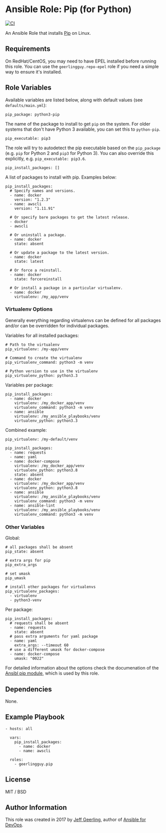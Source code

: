 # Ansible Role: Pip (for Python)

[![CI](https://github.com/geerlingguy/ansible-role-pip/workflows/CI/badge.svg?event=push)](https://github.com/geerlingguy/ansible-role-pip/actions?query=workflow%3ACI)

An Ansible Role that installs [Pip](https://pip.pypa.io) on Linux.

## Requirements

On RedHat/CentOS, you may need to have EPEL installed before running this role. You can use the `geerlingguy.repo-epel` role if you need a simple way to ensure it's installed.

## Role Variables

Available variables are listed below, along with default values (see `defaults/main.yml`):

    pip_package: python3-pip

The name of the package to install to get `pip` on the system. For older systems that don't have Python 3 available, you can set this to `python-pip`.

    pip_executable: pip3

The role will try to autodetect the pip executable based on the `pip_package` (e.g. `pip` for Python 2 and `pip3` for Python 3). You can also override this explicitly, e.g. `pip_executable: pip3.6`.

    pip_install_packages: []

A list of packages to install with pip. Examples below:

    pip_install_packages:
      # Specify names and versions.
      - name: docker
        version: "1.2.3"
      - name: awscli
        version: "1.11.91"
    
      # Or specify bare packages to get the latest release.
      - docker
      - awscli
    
      # Or uninstall a package.
      - name: docker
        state: absent
    
      # Or update a package to the latest version.
      - name: docker
        state: latest
    
      # Or force a reinstall.
      - name: docker
        state: forcereinstall
    
      # Or install a package in a particular virtualenv.
      - name: docker
        virtualenv: /my_app/venv

### Virtualenv Options

Generally everything regarding virtualenvs can be defined for all packages and/or can be overridden for individual packages.

Variables for all installed packages:

    # Path to the virtualenv
    pip_virtualenv: /my-app/venv

    # Command to create the virtualenv
    pip_virtualenv_command: python3 -m venv

    # Python version to use in the virtualenv
    pip_virtualenv_python: python3.3

Variables per package:

    pip_install_packages:
      - name: docker
        virtualenv: /my_docker_app/venv
        virtualenv_command: python3 -m venv
      - name: ansible
        virtualenv: /my_ansible_playbooks/venv
        virtualenv_python: python3.3

Combined example:

    pip_virtualenv: /my-default/venv

    pip_install_packages:
      - name: requests
      - name: yaml
      - name: docker-compose
        virtualenv: /my_docker_app/venv
        virtualenv_python: python3.8
        state: absent
      - name: docker
        virtualenv: /my_docker_app/venv
        virtualenv_python: python3.8
      - name: ansible
        virtualenv: /my_ansible_playbooks/venv
        virtualenv_command: python3 -m venv
      - name: ansible-lint
        virtualenv: /my_ansible_playbooks/venv
        virtualenv_command: python3 -m venv

### Other Variables

Global:

    # all packages shall be absent
    pip_state: absent

    # extra args for pip
    pip_extra_args

    # set umask
    pip_umask

    # install other packages for virtualenvs
    pip_virtualenv_packages:
      - virtualenv
      - python3-venv

Per package:

    pip_install_packages:
      # requests shall be absent
      - name: requests
        state: absent
      # pass extra arguments for yaml package
      - name: yaml
        extra_args: --timeout 60
      # use a different umask for docker-compose
      - name: docker-compose
        umask: "0022"

For detailed information about the options check the documenation of the [Ansibl pip module](https://docs.ansible.com/ansible/latest/collections/ansible/builtin/pip_module.html), which is used by this role.

## Dependencies

None.

## Example Playbook

    - hosts: all
    
      vars:
        pip_install_packages:
          - name: docker
          - name: awscli
    
      roles:
        - geerlingguy.pip

## License

MIT / BSD

## Author Information

This role was created in 2017 by [Jeff Geerling](https://www.jeffgeerling.com/), author of [Ansible for DevOps](https://www.ansiblefordevops.com/).